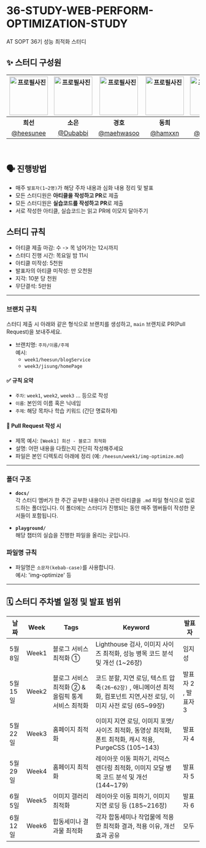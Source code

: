 # 36-STUDY-WEB-PERFORM-OPTIMIZATION-STUDY
AT SOPT 36기 성능 최적화 스터디

## ✨ 스터디 구성원
<div align="center">

| <img src="https://github.com/user-attachments/assets/519a4cec-467d-4e59-b09d-e2f1861622a0" width="100" alt="프로필사진"> | <img src="https://avatars.githubusercontent.com/u/148561299?v=4" width="100" alt="프로필사진"> | <img src="https://github.com/user-attachments/assets/ad88344c-28c7-45f2-a4ab-680ce1dc9f97" width="100" alt="프로필사진"> | <img src="https://github.com/user-attachments/assets/8b7dadb3-cf14-4109-a555-d667f9cf5b1a" width="100" alt="프로필사진"> | <img src="https://github.com/user-attachments/assets/84064830-d27a-4f6d-be98-5515a89215d6" width="100" alt="프로필사진"> | <img src="https://github.com/user-attachments/assets/03532813-4d0b-4d9a-9945-878e8ff89502" width="100" alt="프로필사진"> |
| :-------------------------------------------------------------------------------------------: | :-------------------------------------------------------------------------------------------: | :-------------------------------------------------------------------------------------------: | :-------------------------------------------------------------------------------------------: | :-------------------------------------------------------------------------------------------: | :-------------------------------------------------------------------------------------------: |
| <div align="center"><b>희선</b></div> | <div align="center"><b>소은</b></div> | <div align="center"><b>경호</b></div> | <div align="center"><b>동희</b></div> | <div align="center"><b>지성</b></div> | <div align="center"><b>재림</b></div> |
| [@heesunee](https://github.com/heesunee) | [@Dubabbi](https://github.com/Dubabbi) | [@maehwasoo](https://github.com/maehwasoo) | [@hamxxn](https://github.com/hamxxn) | [@jstar000](https://github.com/jstar000) | [@jllee000](https://github.com/jllee000) |

</div>

<br />


## 🗣 진행방법

- 매주 `발표자(1~2명)`가 해당 주차 내용과 심화 내용 정리 및 발표
- 모든 스터디원은 **아티클을 작성하고 PR**로 제출
- 모든 스터디원은 **실습코드를 작성하고 PR**로 제출
- 서로 작성한 아티클, 실습코드는 읽고 PR에 이모지 달아주기

## 스터디 규칙

- 아티클 제출 마감: 수 -> 목 넘어가는 12시까지
- 스터디 진행 시간: 목요일 밤 11시
- 아티클 미작성: 5천원
- 발표자의 아티클 미작성: 만 오천원
- 지각: 10분 당 천원
- 무단결석: 5만원

---


### 브랜치 규칙

스터디 제출 시 아래와 같은 형식으로 브랜치를 생성하고, `main` 브랜치로 PR(Pull Request)을 보내주세요.

- 브랜치명: `주차/이름/주제`  
  예시:  
  - `week1/heesun/blogService`  
  - `week3/jisung/homePage`

#### ✅ 규칙 요약
- `주차`: `week1`, `week2`, `week3` … 등으로 작성
- `이름`: 본인의 이름 혹은 닉네임
- `주제`: 해당 목차나 학습 키워드 (간단 명료하게)

#### 📝 Pull Request 작성 시
- 제목 예시: `[Week1] 희선 - 블로그 최적화`
- 설명: 어떤 내용을 다뤘는지 간단히 작성해주세요
- 파일은 본인 디렉토리 아래에 정리 (예: `/heesun/week1/img-optimize.md`)
---

### 폴더 구조

- **`docs/`**  
  각 스터디 멤버가 한 주간 공부한 내용이나 관련 아티클을 `.md` 파일 형식으로 업로드하는 폴더입니다. 이 폴더에는 스터디가 진행되는 동안 매주 멤버들이 작성한 문서들이 포함됩니다.

- **`playground/`**  
  해당 챕터의 실습을 진행한 파일을 올리는 곳입니다.

### 파일명 규칙

- 파일명은 `소문자(kebab-case)`를 사용합니다.  
  예시: 'img-optimize' 등

---

## 🗓️ 스터디 주차별 일정 및 발표 범위

| 날짜       | Week   | Tags                           | Keyword                                                                                      | 발표자          |
|------------|--------|--------------------------------|----------------------------------------------------------------------------------------------|-----------------|
| 5월 8일    | Week1  | 블로그 서비스 최적화 ①         | Lighthouse 검사, 이미지 사이즈 최적화, 성능 병목 코드 분석 및 개선               (1~26장)       | 임지성        |
| 5월 15일   | Week2  | 블로그 서비스 최적화 ② & 올림픽 통계 서비스 최적화 | 코드 분할, 지연 로딩, 텍스트 압축`(26~62장)`  , 애니메이션 최적화, 컴포넌트 지연,사전 로딩, 이미지 사전 로딩 (65~99장) | 발표자 2  , 발표자 3      |
| 5월 22일   | Week3  | 홈페이지 최적화                 | 이미지 지연 로딩, 이미지 포맷/사이즈 최적화, 동영상 최적화, 폰트 최적화, 캐시 적용, PurgeCSS (105~143)| 발표자 4        |
| 5월 29일   | Week4  | 홈페이지 최적화          | 레이아웃 이동 피하기, 리덕스 렌더링 최적화, 이미지 모달 병목 코드 분석 및 개선        (144~179)       | 발표자 5        |
| 6월 5일    | Week5  | 이미지 갤러리 최적화                |          레이아웃 이동 피하기, 이미지 지연 로딩 등 (185~216장)              | 발표자 6      |
| 6월 12일   | Week6  | 합동세미나 결과물 최적화         | 각자 합동세미나 작업물에 적용한 최적화 결과, 적용 이유, 개선 효과 공유                      | 모두            |

